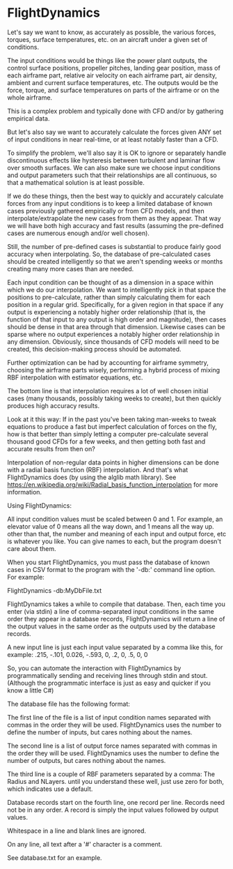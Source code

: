 
FlightDynamics
==============

Let's say we want to know, as accurately as possible, the various forces, torques, surface temperatures, etc. on an aircraft under a given set of conditions.

The input conditions would be things like the power plant outputs, the control surface positions, propeller pitches, landing gear position, mass of each airframe part, relative air velocity on each airframe part, air density, ambient and current surface temperatures, etc. The outputs would be the force, torque, and surface temperatures on parts of the airframe or on the whole airframe.

This is a complex problem and typically done with CFD and/or by gathering empirical data.

But let's also say we want to accurately calculate the forces given ANY set of input conditions in near real-time, or at least notably faster than a CFD.

To simplify the problem, we'll also say it is OK to ignore or separately handle discontinuous effects like hysteresis between turbulent and laminar flow over smooth surfaces. We can also make sure we choose input conditions and output parameters such that their relationships are all continuous, so that a mathematical solution is at least possible.

If we do these things, then the best way to quickly and accurately calculate forces from any input conditions is to keep a limited database of known cases previously gathered empirically or from CFD models, and then interpolate/extrapolate the new cases from them as they appear. That way we will have both high accuracy and fast results (assuming the pre-defined cases are numerous enough and/or well chosen).

Still, the number of pre-defined cases is substantial to produce fairly good accuracy when interpolating. So, the database of pre-calculated cases should be created intelligently so that we aren't spending weeks or months creating many more cases than are needed.

Each input condition can be thought of as a dimension in a space within which we do our interpolation. We want to intelligently pick in that space the positions to pre-calculate, rather than simply calculating them for each position in a regular grid. Specifically, for a given region in that space if any output is experiencing a notably higher order relationship (that is, the function of that input to any output is high order and magnitude), then cases should be dense in that area through that dimension. Likewise cases can be sparse where no output experiences a notably higher order relationship in any dimension. Obviously, since thousands of CFD models will need to be created, this decision-making process should be automated.

Further optimization can be had by accounting for airframe symmetry, choosing the airframe parts wisely, performing a hybrid process of mixing RBF interpolation with estimator equations, etc.

The bottom line is that interpolation requires a lot of well chosen initial cases (many thousands, possibly taking weeks to create), but then quickly produces high accuracy results.

Look at it this way: If in the past you've been taking man-weeks to tweak equations to produce a fast but imperfect calculation of forces on the fly, how is that better than simply letting a computer pre-calculate several thousand good CFDs for a few weeks, and then getting both fast and accurate results from then on?

Interpolation of non-regular data points in higher dimensions can be done with a radial basis function (RBF) interpolation. And that's what FlightDynamics does (by using the alglib math library). See https://en.wikipedia.org/wiki/Radial_basis_function_interpolation for more information.

Using FlightDynamics:

All input condition values must be scaled between 0 and 1. For example, an elevator value of 0 means all the way down, and 1 means all the way up. other than that, the number and meaning of each input and output force, etc is whatever you like. You can give names to each, but the program doesn't care about them.

When you start FlightDynamics, you must pass the database of known cases in CSV format to the program with the '-db:' command line option. For example:

FlightDynamics -db:MyDbFile.txt

FlightDynamics takes a while to compile that database. Then, each time you enter (via stdin) a line of comma-separated input conditions in the same order they appear in a database records, FlightDynamics will return a line of the output values in the same order as the outputs used by the database records.

A new input line is just each input value separated by a comma like this, for example:
.215, -.101, 0.026, -.593, 0, .2, 0, .5, 0, 0

So, you can automate the interaction with FlightDynamics by programmatically sending and receiving lines through stdin and stout. (Although the programmatic interface is just as easy and quicker if you know a little C#)

The database file has the following format:

The first line of the file is a list of input condition names separated with commas in the order they will be used. FlightDynamics uses the number to define the number of inputs, but cares nothing about the names.

The second line is a list of output force names separated with commas in the order they will be used. FlightDynamics uses the number to define the number of outputs, but cares nothing about the names.

The third line is a couple of RBF parameters separated by a comma: The Radius and NLayers. until you understand these well, just use zero for both, which indicates use a default.

Database records start on the fourth line, one record per line. Records need not be in any order. A record is simply the input values followed by output values.

Whitespace in a line and blank lines are ignored.

On any line, all text after a '#' character is a comment.

See database.txt for an example.
